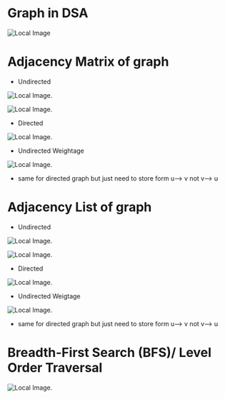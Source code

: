 # Graph in DSA

![Local Image](./images/Graphs-in-DSA.png)

# Adjacency Matrix of graph  

- Undirected 

![Local Image](./images/image-1.jpeg).

![Local Image](./images/image-2.jpeg).

- Directed 

![Local Image](./images/image-3-1.png).

- Undirected Weightage 

![Local Image](./images/image-4-2.png).

- same for directed graph but just need to store form u--> v not v--> u


# Adjacency List of graph

- Undirected 

![Local Image](./images/image-2-1.jpeg).

![Local Image](./images/image-2-2.jpeg).

- Directed

![Local Image](./images/image-3-2.png).

- Undirected Weigtage

![Local Image](./images/image-4-1.png).

- same for directed graph but just need to store form u--> v not v--> u


# Breadth-First Search (BFS)/ Level Order Traversal

![Local Image](./images/image-5-1.jpg).

